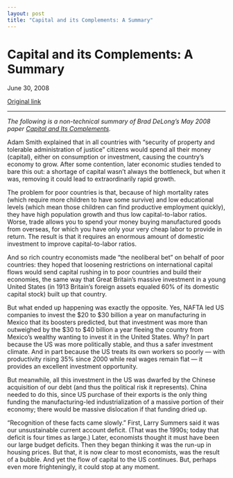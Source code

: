 ```yaml
---
layout: post
title: "Capital and its Complements: A Summary"
---
```

Capital and its Complements: A Summary
======================================

June 30, 2008

[Original link](http://www.aaronsw.com/weblog/comcap)

* * * * *

*The following is a non-technical summary of Brad DeLong’s May 2008
paper [Capital and Its
Complements](http://www.j-bradford-delong.net/2008_pdf/20080521_capital.pdf).*

Adam Smith explained that in all countries with “security of property
and tolerable administration of justice” citizens would spend all their
money (capital), either on consumption or investment, causing the
country’s economy to grow. After some contention, later economic studies
tended to bare this out: a shortage of capital wasn’t always the
bottleneck, but when it was, removing it could lead to extraordinarily
rapid growth.

The problem for poor countries is that, because of high mortality rates
(which require more children to have some survive) and low educational
levels (which mean those children can find productive employment
quickly), they have high population growth and thus low capital-to-labor
ratios. Worse, trade allows you to spend your money buying manufactured
goods from overseas, for which you have only your very cheap labor to
provide in return. The result is that it requires an enormous amount of
domestic investment to improve capital-to-labor ratios.

And so rich country economists made “the neoliberal bet” on behalf of
poor countries: they hoped that loosening restrictions on international
capital flows would send capital rushing in to poor countries and build
their economies, the same way that Great Britain’s massive investment in
a young United States (in 1913 Britain’s foreign assets equaled 60% of
its domestic capital stock) built up that country.

But what ended up happening was exactly the opposite. Yes, NAFTA led US
companies to invest the \$20 to \$30 billion a year on manufacturing in
Mexico that its boosters predicted, but that investment was more than
outweighed by the \$30 to \$40 billion a year fleeing the country from
Mexico’s wealthy wanting to invest it in the United States. Why? In part
because the US was more politically stable, and thus a safer investment
climate. And in part because the US treats its own workers so poorly —
with productivity rising 35% since 2000 while real wages remain flat —
it provides an excellent investment opportunity.

But meanwhile, all this investment in the US was dwarfed by the Chinese
acquisition of our debt (and thus the political risk it represents).
China needed to do this, since US purchase of their exports is the only
thing funding the manufacturing-led industrialization of a massive
portion of their economy; there would be massive dislocation if that
funding dried up.

“Recognition of these facts came slowly.” First, Larry Summers said it
was our unsustainable current account deficit. (That was the 1990s;
today that deficit is four times as large.) Later, economists thought it
must have been our large budget deficits. Then they began thinking it
was the run-up in housing prices. But that, it is now clear to most
economists, was the result of a bubble. And yet the flow of capital to
the US continues. But, perhaps even more frighteningly, it could stop at
any moment.
